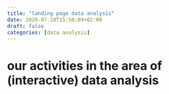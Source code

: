 ```yaml
---
title: "landing page data analysis"
date: 2020-07-18T15:50:09+02:00
draft: false
categories: [data analysis]
---
```


# our activities in the area of (interactive) data analysis

